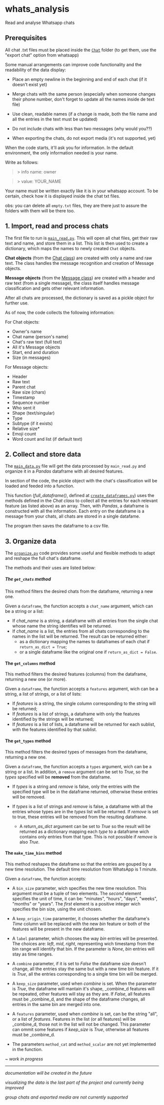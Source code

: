 # whats_analysis
Read and analyse Whatsapp chats

## Prerequisites

All chat .txt files must be placed inside the [`Chat`](./Chats/ "Chat folder") folder (to get them, use the "export chat" option from whatsapp)

Some manual arrangements can improve code functionality and the readability of the data display:
- Place an empty newline in the beginning and end of each chat (if it doesn't exist yet)
- Merge chats with the same person (especially when someone changes their phone number, don't forget to update all the names inside de text file)
- Use clean, readable names (if a change is made, both the file name and all the entries in the text must be updated)

- Do not include chats with less than two messages (why would you??)
- When exporting the chats, do not export media (it's not supported, yet)

When the code starts, it'll ask you for information. In the default environment, the only information needed is your name.

Write as follows:
>\> info name: owner

>\> value: YOUR_NAME

Your name must be written exactly like it is in your whatsapp account. To be certain, check how it is displayed inside the chat txt files.

obs: you can delete all `empty.txt` files, they are there just to assure the folders with them will be there too.

## 1. Import, read and process chats

The first file to run is [`main_read.py`][mr].
This will open all chat files, get their raw text and name, and store them in a list.
This list is then used to create a dictionary, which maps the names to newly created `Chat` objects.

**Chat objects** (from the [Chat class][chat]) are created with only a name and raw text. The class handles the message recognition and creation of Message objects.

**Message objects** (from the [Message class][msg]) are created with a header and raw text (from a single message), the class itself handles message classification and gets other relevant information.

After all chats are processed, the dictionary is saved as a pickle object for further use.

As of now, the code collects the following information:

  For Chat objects:
  - Owner's name
  - Chat name (person's name)
  - Chat's raw text (full text)
  - All it's Message objects
  - Start, end and duration
  - Size (in messages)
  
  For Message objects:
  - Header
  - Raw text
  - Parent chat
  - Raw size (chars)
  - Timestamp
  - Sequence number
  - Who sent it
  - Shape (text/singular)
  - Type
  - Subtype (if it exists)
  - Relative size*
  - Emoji count
  - Word count and list (if default text)
  

## 2. Collect and store data

The [`main_data.py`][md] file will get the data processed by `main_read.py` and organize it in a _Pandas_ dataframe with all desired features.

In section of the code, the pickle object with the chat's classification will be loaded and feeded into a function.

This function (_full_dataframe()_, defined at [`create_dataframes.py`][cdf]) uses the methods defined in the _Chat class_ to collect all the entries for each relevant feature (as listed above) as an array. Then, with _Pandas_, a dataframe is constructed with all the information. Each entry on the dataframe is a message from your chats, all chats are stored in a single datafame.

The program then saves the dataframe to a csv file.


## 3. Organize data

The [`organize.py`][org] code provides some useful and flexible methods to adapt and reshape the full chat's dataframe.

The methods and their uses are listed below:

##### The `get_chats` method

This method filters the desired chats from the dataframe, returning a new one.

Given a `dataframe`, the function accepts a `chat_name` argument, which can be a string or a list:
+ If *chat_name* is a string, a dataframe with all entries from the single chat whose name the string identifies will be returned.
+ If *chat_name* is a list, the entries from all chats corresponding to the names in the list will be returned. The result can be returned either:
  - as a dictionary mapping the names to dataframes of each chat if `return_as_dict = True`;
  - or a single dataframe like the original one if `return_as_dict = False`.

#### The `get_columns` method

This method filters the desired features (columns) from the dataframe, returning a new one (or more).

Given a `dataframe`, the function accepts a `features` argument, wich can be a string, a list of strings, or a list of lists:
+ If _features_ is a string, the single column corresponding to the string will be returned;
+ If _features_ is a list of strings, a dataframe with only the features identified by the strings will be returned;
+ If _features_ is a list of lists, a dataframe will be returned for each sublist, with the features identified by that sublist.

#### The `get_types` method

This method filters the desired types of messages from the dataframe, returning a new one.

Given a `dataframe`, the function accepts a `types` argument, wich can be a string or a list. In addition, a `remove` argument can be set to _True_, so the _types_ specified will be __removed__ from the dataframe.

+ If _types_ is a string and _remove_ is false, only the entries with the specified type will be in the dataframe returned, otherwise these entries will be removed.

+ If _types_ is a list of strings and _remove_ is false, a dataframe with all the entries whose types are in the _types_ list will be returned. If _remove_ is set to true, these entries will be removed from the resulting dataframe.
  - A *return_as_dict* argument can be set to _True_ so the result will be returned as a dictionary mapping each _type_ to a dataframe wich contains only entries from that type. This is not possible if _remove_ is also _True_.
  
#### The `make_time_bins` method

This method reshapes the dataframe so that the entries are gouped by a new time resolution. The default time resolution from WhatsApp is 1 minute.

Given a `dataframe`, the function accepts:

+ A `bin_size` parameter, wich specifies the new time resolution. This argument must be a tuple of two elements. The _second_ element specifies the unit of time, it can be: "minutes", "hours", "days", "weeks", "months" or "years". The _first_ element is a positive integer wich specifies the bin size, using the unit chosen.

+ A `keep_origin_time` paramenter, it chooses whether the dataframe's _Time_ column will be replaced with the new _bin_ feature or both of the features will be present in the new dataframe.

+ A `label` parameter, which chooses the way _bin_ entries will be presented. The choices are: _left_, _mid_, _right_, representing wich timestamp from the bin range will identify that bin. If the parameter is _None_, _bin_ entries will stay as time ranges.

+ A `combine` parameter, if it is set to _False_ the dataframe size doesn't change, all the entries stay the same but with a new time bin feature. If it is _True_, all the entries corresponding to a single time bin will be merged.

+ A `keep_size` parameter, used when _combine_ is set. When the parameter is _True_, the dataframe will mantain it's shape, _combine_d features will be repeated, other features will stay as they are. If _False_, all features must be _combine_d, and the shape of the dataframe changes, all entries in the same bin are merged into one.

+ A `features` parameter, used when _combine_ is set, can be the string "all", or a list of _features_. Features in the list (or all features) will be _combine_d, those not in the list will not be changed. This parameter can ommit some features if *keep_size* is _True_, otherwise all features must be _combine_d.

+ The parameters `method_cat` and `method_scalar` are not yet implemented in the function.


~ _work in progress_



______________________________________________________________________________

_documentation will be created in the future_

_visualizing the data is the last part of the project and currently being improved_

*group chats and exported media are not currently supported*

[//]: # (References go here)

[mr]: ./main_read.py (main_read.py file)
[md]: ./main_data.py (main_data.py file)
[chat]: ./chat.py (Chat class definition)
[msg]: ./message.py (Message class definition)
[org]: ./organize.py (organize.py file)
[cdf]: ./create_dataframes.py (full_dataframe method definition)

